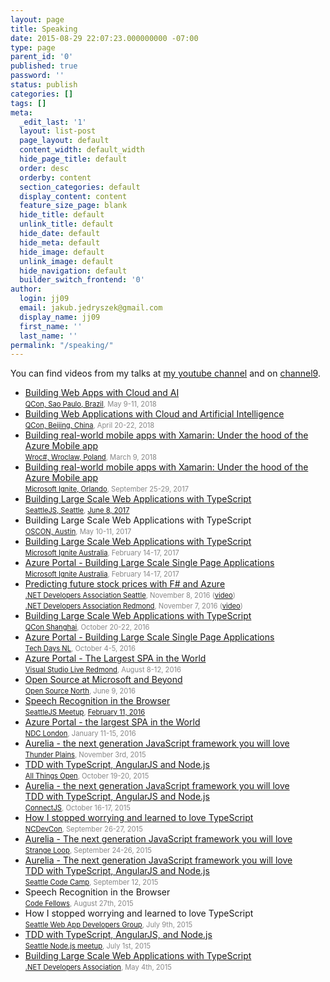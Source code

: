 ```yaml
---
layout: page
title: Speaking
date: 2015-08-29 22:07:23.000000000 -07:00
type: page
parent_id: '0'
published: true
password: ''
status: publish
categories: []
tags: []
meta:
  _edit_last: '1'
  layout: list-post
  page_layout: default
  content_width: default_width
  hide_page_title: default
  order: desc
  orderby: content
  section_categories: default
  display_content: content
  feature_size_page: blank
  hide_title: default
  unlink_title: default
  hide_date: default
  hide_meta: default
  hide_image: default
  unlink_image: default
  hide_navigation: default
  builder_switch_frontend: '0'
author:
  login: jj09
  email: jakub.jedryszek@gmail.com
  display_name: jj09
  first_name: ''
  last_name: ''
permalink: "/speaking/"
---
```

<p>You can find videos from my talks at <a href="https://www.youtube.com/JakubJedryszek">my youtube channel</a> and on <a href="https://channel9.msdn.com/Search?term=jakub%20jedryszek">channel9</a>.</p>
<ul>
<li><a href="https://qconsp.com/sp2018/presentation/building-web-apps-cloud-and-ai">Building Web Apps with Cloud and AI</a><br />
<span style="font-size: 80%; color: #888;"><a href="https://qconsp.com/">QCon, Sao Paulo, Brazil</a>, May 9-11, 2018</span></li>
<li><a href="https://2018.qconbeijing.com/presentation/451">Building Web Applications with Cloud and Artificial Intelligence</a><br />
<span style="font-size: 80%; color: #888;"><a href="https://2018.qconbeijing.com/">QCon, Beijing, China</a>, April 20-22, 2018</span></li>
<li><a href="https://www.wrocsharp.com/">Building real-world mobile apps with Xamarin: Under the hood of the Azure Mobile app</a><br />
<span style="font-size: 80%; color: #888;"><a href="https://www.wrocsharp.com/">Wroc#, Wroclaw, Poland</a>, March 9, 2018</span></li>
<li><a href="https://www.youtube.com/watch?v=AkZ8jkznmJs">Building real-world mobile apps with Xamarin: Under the hood of the Azure Mobile app</a><br />
<span style="font-size: 80%; color: #888;"><a href="https://myignite.microsoft.com/sessions/55306">Microsoft Ignite, Orlando</a>, September 25-29, 2017</span></li>
<li><a href="https://www.google.com/url?sa=t&amp;rct=j&amp;q=&amp;esrc=s&amp;source=web&amp;cd=3&amp;cad=rja&amp;uact=8&amp;ved=0ahUKEwjp0Yua3eHVAhVEr1QKHSH-CroQtwIIMzAC&amp;url=https%3A%2F%2Fwww.youtube.com%2Fwatch%3Fv%3DgdefBVf1lMI&amp;usg=AFQjCNH5UdK6oA5IqzlKj4CREHNGqEWrhA">Building Large Scale Web Applications with TypeScript</a><br />
<span style="font-size: 80%; color: #888;"><a href="https://www.meetup.com/seattlejs/">SeattleJS, Seattle</a>, <a href="https://www.meetup.com/seattlejs/events/237924502/">June 8, 2017</a></span></li>
<li>Building Large Scale Web Applications with TypeScript<br />
<span style="font-size: 80%; color: #888;"><a href="https://conferences.oreilly.com/oscon/oscon-tx">OSCON, Austin</a>, May 10-11, 2017</span></li>
<li><a href="http://jj09.net/ignite-australia-2017/">Building Large Scale Web Applications with TypeScript</a><br />
<span style="font-size: 80%; color: #888;"><a href="https://msftignite.com.au/">Microsoft Ignite Australia</a>, February 14-17, 2017</span></li>
<li><a href="http://jj09.net/ignite-australia-2017/">Azure Portal - Building Large Scale Single Page Applications</a><br />
<span style="font-size: 80%; color: #888;"><a href="https://msftignite.com.au/">Microsoft Ignite Australia</a>, February 14-17, 2017</span></li>
<li><a href="http://jj09.net/predicting-future-with-fsharp-and-azure-machine-learning/">Predicting future stock prices with F# and Azure</a><br />
<span style="font-size: 80%; color: #888;"><a href="https://www.meetup.com/NET-Developers-Association-Westside/events/234174501/">.NET Developers Association Seattle</a>, November 8, 2016 (<a href="https://www.youtube.com/watch?v=zXycZslDzfw">video</a>)</span><br />
<span style="font-size: 80%; color: #888;"><a href="https://www.meetup.com/NET-Developers-Association-Eastside/events/232442945/">.NET Developers Association Redmond</a>, November 7, 2016 (<a href="https://www.youtube.com/watch?v=48bYF2ujpbg">video</a>)</span></li>
<li><a href="http://jj09.net/qcon-shanghai/">Building Large Scale Web Applications with TypeScript</a><br />
<span style="font-size: 80%; color: #888;"><a href="http://2016.qconshanghai.com/">QCon Shanghai</a>, October 20-22, 2016</span></li>
<li><a href="http://jj09.net/the-taste-of-netherlands-tech-days-nl-in-amsterdam/">Azure Portal - Building Large Scale Single Page Applications</a><br />
<span style="font-size: 80%; color: #888;"><a href="http://www.techdays.nl/">Tech Days NL</a>, October 4-5, 2016</span></li>
<li><a href="http://jj09.net/azure-portal-the-largest-single-page-app-in-the-world/">Azure Portal - The Largest SPA in the World</a><br />
<span style="font-size: 80%; color: #888;"><a href="https://vslive.com/Events/Redmond-2016/Sessions/Tuesday/T15-Azure-Portal-The-Largest-SPA-in-the-World.aspx">Visual Studio Live Redmond</a>, August 8-12, 2016</span></li>
<li><a href="http://jj09.net/open-source-at-microsoft-and-beyond/">Open Source at Microsoft and Beyond</a><br />
<span style="font-size: 80%; color: #888;"><a href="http://opensourcenorth.com/">Open Source North</a>, June 9, 2016</span></li>
<li><a href="https://channel9.msdn.com/Blogs/seattlejs/2016021101">Speech Recognition in the Browser</a><br />
<span style="font-size: 80%; color: #888;"><a href="http://www.meetup.com/seattlejs/">SeattleJS Meetup</a>, <a href="http://www.meetup.com/seattlejs/events/224633792/">February 11, 2016</a></span></li>
<li><a href="https://vimeo.com/156417164">Azure Portal - the largest SPA in the World</a><br />
<span style="font-size: 80%; color: #888;"><a href="http://ndc-london.com/">NDC London</a>, January 11-15, 2016</span></li>
<li><a href="https://www.youtube.com/watch?v=z8bqdTFiSeM">Aurelia - the next generation JavaScript framework you will love</a><br />
<span style="font-size: 80%; color: #888;"><a href="http://thunderplainsconf.com/">Thunder Plains</a>, November 3rd, 2015</span></li>
<li><a href="http://jj09.net/connectjs-and-all-things-open/">TDD with TypeScript, AngularJS and Node.js</a><br />
<span style="font-size: 80%; color: #888;"><a href="http://allthingsopen.org/">All Things Open</a>, October 19-20, 2015</span></li>
<li><a href="http://jj09.net/connectjs-and-all-things-open/">Aurelia - the next generation JavaScript framework you will love<br />
</a><a href="http://jj09.net/connectjs-and-all-things-open/">TDD with TypeScript, AngularJS and Node.js</a><br />
<span style="font-size: 80%; color: #888;"><a href="http://connect-js.com/">ConnectJS</a>, October 16-17, 2015</span></li>
<li><a href="http://jj09.net/strange-loop-and-ncdevcon/">How I stopped worrying and learned to love TypeScript</a><br />
<span style="font-size: 80%; color: #888;"><a href="http://www.ncdevcon.com/">NCDevCon</a>, September 26-27, 2015</span></li>
<li><a href="http://jj09.net/strange-loop-and-ncdevcon/">Aurelia - The next generation JavaScript framework you will love</a><br />
<span style="font-size: 80%; color: #888;"><a href="http://www.thestrangeloop.com/">Strange Loop</a>, September 24-26, 2015</span></li>
<li><a href="http://jj09.net/seattle-code-camp-aurelia-and-tdd-with-typescript-angularjs-and-node-js/">Aurelia - The next generation JavaScript framework you will love</a><br />
<a href="http://jj09.net/seattle-code-camp-aurelia-and-tdd-with-typescript-angularjs-and-node-js/">TDD with TypeScript, AngularJS and Node.js</a><br />
<span style="font-size: 80%; color: #888;"><a href="https://seattle.codecamp.us/">Seattle Code Camp</a>, September 12, 2015</span></li>
<li>Speech Recognition in the Browser<br />
<span style="font-size: 80%; color: #888;"><a href="http://www.codefellows.org/">Code Fellows</a>, August 27th, 2015</span></li>
<li>How I stopped worrying and learned to love TypeScript<br />
<span style="font-size: 80%; color: #888;"><a href="http://www.meetup.com/Seattle-Web-App-Developers-Group/events/223381016/">Seattle Web App Developers Group</a>, July 9th, 2015</span></li>
<li><a href="jj09.net/tdd-with-typescript-angularjs-and-node-js/">TDD with TypeScript, AngularJS, and Node.js</a><br />
<span style="font-size: 80%; color: #888;"><a href="http://www.meetup.com/Seattle-Node-js/events/222998460/">Seattle Node.js meetup</a>, July 1st, 2015</span></li>
<li><a href="http://jj09.net/building-large-scale-web-applications-with-typescript/">Building Large Scale Web Applications with TypeScript</a><br />
<span style="font-size: 80%; color: #888;"><a href="http://www.meetup.com/NET-Developers-Association/events/221661449/">.NET Developers Association</a>, May 4th, 2015</span></li>
</ul>
